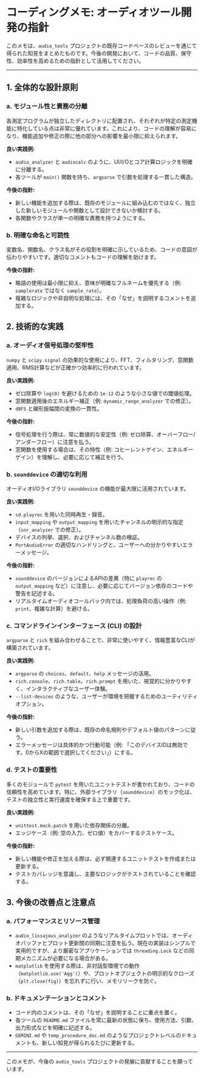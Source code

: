 # コーディングメモ: オーディオツール開発の指針

このメモは、`audio_tools` プロジェクトの既存コードベースのレビューを通じて得られた知見をまとめたものです。今後の開発において、コードの品質、保守性、効率性を高めるための指針として活用してください。

---

## 1. 全体的な設計原則

### a. モジュール性と責務の分離
各測定プログラムが独立したディレクトリに配置され、それぞれが特定の測定機能に特化している点は非常に優れています。これにより、コードの理解が容易になり、機能追加や修正の際に他の部分への影響を最小限に抑えられます。

**良い実践例:**
- `audio_analyzer` と `audiocalc` のように、UI/I/Oとコア計算ロジックを明確に分離する。
- 各ツールが `main()` 関数を持ち、`argparse` で引数を処理する一貫した構造。

**今後の指針:**
- 新しい機能を追加する際は、既存のモジュールに組み込むのではなく、独立した新しいモジュールや関数として設計できないか検討する。
- 各関数やクラスが単一の明確な責務を持つようにする。

### b. 明確な命名と可読性
変数名、関数名、クラス名がその役割を明確に示しているため、コードの意図が伝わりやすいです。適切なコメントもコードの理解を助けます。

**今後の指針:**
- 略語の使用は最小限に抑え、意味が明確なフルネームを優先する（例: `samplerate` ではなく `sample_rate`）。
- 複雑なロジックや非自明な処理には、その「なぜ」を説明するコメントを追加する。

## 2. 技術的な実践

### a. オーディオ信号処理の堅牢性
`numpy` と `scipy.signal` の効果的な使用により、FFT、フィルタリング、窓関数適用、RMS計算などが正確かつ効率的に行われています。

**良い実践例:**
- ゼロ除算や `log(0)` を避けるための `1e-12` のような小さな値での閾値処理。
- 窓関数適用後のエネルギー補正（例: `dynamic_range_analyzer` での修正）。
- `dBFS` と線形振幅間の変換の一貫性。

**今後の指針:**
- 信号処理を行う際は、常に数値的な安定性（例: ゼロ除算、オーバーフロー/アンダーフロー）に注意を払う。
- 窓関数を使用する場合は、その特性（例: コヒーレントゲイン、エネルギーゲイン）を理解し、必要に応じて補正を行う。

### b. `sounddevice` の適切な利用
オーディオI/Oライブラリ `sounddevice` の機能が最大限に活用されています。

**良い実践例:**
- `sd.playrec` を用いた同時再生・録音。
- `input_mapping` や `output_mapping` を用いたチャンネルの明示的な指定（`snr_analyzer` での修正）。
- デバイスの列挙、選択、およびチャンネル数の検証。
- `PortAudioError` の適切なハンドリングと、ユーザーへの分かりやすいエラーメッセージ。

**今後の指針:**
- `sounddevice` のバージョンによるAPIの差異（特に `playrec` の `output_mapping` など）に注意し、必要に応じてバージョン依存のコードや警告を記述する。
- リアルタイムオーディオコールバック内では、処理負荷の高い操作（例: `print`、複雑な計算）を避ける。

### c. コマンドラインインターフェース (CLI) の設計
`argparse` と `rich` を組み合わせることで、非常に使いやすく、情報豊富なCLIが構築されています。

**良い実践例:**
- `argparse` の `choices`、`default`、`help` メッセージの活用。
- `rich.console`、`rich.table`、`rich.prompt` を用いた、視覚的に分かりやすく、インタラクティブなユーザー体験。
- `--list-devices` のような、ユーザーが環境を把握するためのユーティリティオプション。

**今後の指針:**
- 新しい引数を追加する際は、既存の命名規則やデフォルト値のパターンに従う。
- エラーメッセージは具体的かつ行動可能（例: 「このデバイスIDは無効です。0からXの範囲で選択してください」）にする。

### d. テストの重要性
多くのモジュールで `pytest` を用いたユニットテストが書かれており、コードの信頼性を高めています。特に、外部ライブラリ（`sounddevice`）のモック化は、テストの独立性と実行速度を確保する上で重要です。

**良い実践例:**
- `unittest.mock.patch` を用いた依存関係の分離。
- エッジケース（例: 空の入力、ゼロ値）をカバーするテストケース。

**今後の指針:**
- 新しい機能や修正を加える際は、必ず関連するユニットテストを作成または更新する。
- テストカバレッジを意識し、主要なロジックがテストされていることを確認する。

## 3. 今後の改善点と注意点

### a. パフォーマンスとリソース管理
- `audio_lissajous_analyzer` のようなリアルタイムプロットでは、オーディオバッファとプロット更新間の同期に注意を払う。現在の実装はシンプルで実用的ですが、より厳密なアプリケーションでは `threading.Lock` などの同期メカニズムが必要になる場合がある。
- `matplotlib` を使用する際は、非対話型環境での動作（`matplotlib.use('Agg')`）や、プロットオブジェクトの明示的なクローズ（`plt.close(fig)`）を忘れずに行い、メモリリークを防ぐ。

### b. ドキュメンテーションとコメント
- コード内のコメントは、その「なぜ」を説明することに重点を置く。
- 各ツールの `README.md` ファイルを常に最新の状態に保ち、使用方法、引数、出力形式などを明確に記述する。
- `GEMINI.md` や `temp_procedure_doc.md` のようなプロジェクトレベルのドキュメントも、新しい知見が得られるたびに更新する。

---

このメモが、今後の `audio_tools` プロジェクトの発展に貢献することを願っています。
